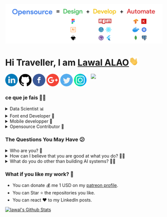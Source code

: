 <img src="https://github.com/lawalalao/lawalalao/blob/master/linkedin_banner.png" />

<h1>Hi Traveller, I am <a href="https://lawalalao.github.io/#/">Lawal ALAO</a><img src="https://raw.githubusercontent.com/ABSphreak/ABSphreak/master/gifs/Hi.gif" width="30px"></h1>
<img align='right' src="https://github.com/lawalalao/lawalalao/blob/master/2.jpg" width="230" />

<a href="https://www.linkedin.com/in/lawal-alao-168147188/"><img src="https://github.com/lawalalao/lawalalao/blob/master/logos/linkedin.png" width="40" /></a>
<a href="https://github.com/lawalalao"><img src="https://github.com/lawalalao/lawalalao/blob/master/logos/github-logo.png" width="40" /></a>
<a href="https://web.facebook.com/lawal.adechina/"><img src="https://github.com/lawalalao/lawalalao/blob/master/logos/facebook.png" width="40" /></a>
<a href="mailto:lawalalaoad@gmail.com"><img src="https://github.com/lawalalao/lawalalao/blob/master/logos/google-plus.png" width="40" /></a>
<a href="https://twitter.com/AdechinaAlao"><img src="https://github.com/lawalalao/lawalalao/blob/master/logos/twitter.png" width="40" /></a>
<a href="https://www.instagram.com/lito_adechina/"><img src="https://github.com/lawalalao/lawalalao/blob/master/logos/instagram.png" width="40" /></a>

<h3>ce que je fais 👨‍💻</h3>
<details>
<summary>Data Scientist 📊</summary>

</details>
<details>
<summary>Font end Developer 🍥</summary>
  </details>
 <details>
 <summary>Mobile developper 🍥</summary>

</details>
 <details>
<summary>Opensource Contributor 📝</summary>
  <ul>
    <li>You can get detailed information of my contributions <a href="https://lawalalao.github.io/#/">here</a>.</li>
    <li>You can also scroll down and get the information on my <a href="https://github.com/lawalalao">github profile</a>.</li>
  </ul>
</details>

<h3>The Questions You May Have 😕</h3>
<details>
  <summary>Who are you? 👨</summary>
  <pre>
  A passionate individual who always thrive to work on end to end products which develop sustainable and scalable social and
  technical systems to create impact.<br>
  My name describes my qualities,

A: Active
L: Learner
A: Always hard working
O: Open minded to create new things

  </pre>
</details>
<details>
  <summary>How can I believe that you are good at what you do? 🤷‍♂️</summary>
  <ul>
    <li>In Sept. 2019, created the web site ecommerce of ameak.com</li>
    <li></li>
    <li>In March 2020, I designed application architecture for a startup named Kabaa</li>
  </ul>
</details>
<details>
<summary>What do you do other than building AI systems? 💁‍♂️</summary>
  <ul>
    <li>I write blogs about powerful lessons in personal changes. You can visit my blog site at <a href="https://lawaltech.hashnode.dev/">lawaltech.hashnode.dev/</a>.</li>
    <li> We work for educating students to deal with very basic but important problems which eventually build their character.</li>
    <li>I design, build and deploy beautiful websites. Whenever I am free, I am used to create designs in Figma and Canva</li>
  </ul>
</details>

<h3>What if you like my work? 🤩</h3>
<ul>
  <li>You can donate 💰 me 1 USD on my <a href="https://www.patreon.com/lawalalao">patreon profile</a>.</li>
  <li>You can Star ⭐ the repositories you like.</li>
  <li>You can react ❤️ to my LinkedIn posts.</li>
</ul>

[![lawal's Github Stats](https://github-readme-stats.vercel.app/api?username=lawalalao&show_icons=true&count_private=true)](https://github.com/lawalalao/github-readme-stats)
